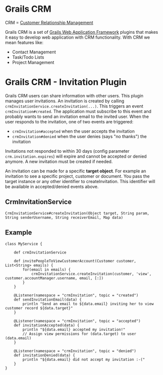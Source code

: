 # Grails CRM

CRM = [Customer Relationship Management](http://en.wikipedia.org/wiki/Customer_relationship_management)

Grails CRM is a set of [Grails Web Application Framework](http://www.grails.org/)
plugins that makes it easy to develop web application with CRM functionality.
With CRM we mean features like:

- Contact Management
- Task/Todo Lists
- Project Management

# Grails CRM - Invitation Plugin

Grails CRM users can share information with other users. This plugin manages user invitations.
An invitation is created by calling `crmInvitationService.createInvitation(...)`.
This triggers an event `crmInvitation#created`.
The application must subscribe to this event and probably wants to send an invitation email to the invited user.
When the user responds to the invitation, one of two events are triggered:

- `crmInvitation#accepted` when the user accepts the invitation
- `crmInvitation#denied` when the user denies (says "no thanks") the invitation

Invitations not responded to within 30 days (config parameter `crm.invitation.expires`) will expire and cannot be accepted or denied anymore.
A new invitation must be created if needed.

An invitation can be made for a specific **target object**. For example an invitation to see a specific project, customer or document.
You pass the target instance or any other identifier to createInvitation. This identifier will be available in accepted/denied events above.

## CrmInvitationService
    CrmInvitationService#createInvitation(Object target, String param, String senderUsername, String receiverEmail, Map data)

## Example
    class MyService {

        def crmInvitationService

        def invitePeopleToViewCustomerAccount(Customer customer, List<String> emails) {
            for(email in emails) {
                crmInvitationService.createInvitation(customer, 'view', customer.accountManager.username, email, [:])
            }
        }

        @Listener(namespace = "crmInvitation", topic = "created")
        def sendInvitationEmail(data) {
            println "Send an email to ${data.email} inviting her to view customer record ${data.target}"
        }

        @Listener(namespace = "crmInvitation", topic = "accepted")
        def invitationAccepted(data) {
            println "${data.email} accepted my invitation!"
            // Assign view permissions for (data.target) to user (data.email)
        }

        @Listener(namespace = "crmInvitation", topic = "denied")
        def invitationDenied(data) {
            println "${data.email} did not accept my invitation :-("
        }
    }